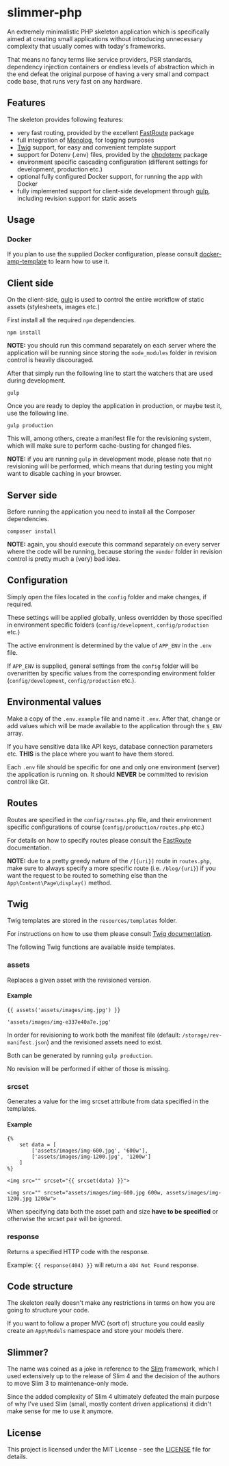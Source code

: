 # slimmer-php

An extremely minimalistic PHP skeleton application which is specifically aimed at creating small applications without introducing unnecessary complexity that usually comes with today's frameworks.

That means no fancy terms like service providers, PSR standards, dependency injection containers or endless levels of abstraction which in the end defeat the original purpose of having a very small and compact code base, that runs very fast on any hardware.

## Features

The skeleton provides following features:

 * very fast routing, provided by the excellent [FastRoute](https://github.com/nikic/FastRoute) package
 * full integration of [Monolog](https://github.com/Seldaek/monolog), for logging purposes
 * [Twig](https://twig.symfony.com/) support, for easy and convenient template support
 * support for Dotenv (.env) files, provided by the [phpdotenv](https://github.com/vlucas/phpdotenv) package
 * environment specific cascading configuration (different settings for development, production etc.)
 * optional fully configured Docker support, for running the app with Docker
 * fully implemented support for client-side development through [gulp](https://gulpjs.com/), including revision support for static assets

## Usage

### Docker

If you plan to use the supplied Docker configuration, please consult [docker-amp-template](https://github.com/brezanac/docker-amp-template) to learn how to use it.

## Client side

On the client-side, [gulp](https://gulpjs.com/) is used to control the entire workflow of static assets (stylesheets, images etc.)

First install all the required `npm` dependencies.

```
npm install
```

**NOTE:** you should run this command separately on each server where the application will be running since storing the `node_modules` folder in revision control is heavily discouraged.

After that simply run the following line to start the watchers that are used during development.

```
gulp
```

Once you are ready to deploy the application in production, or maybe test it, use the following line.

```
gulp production
```

This will, among others, create a manifest file for the revisioning system, which will make sure to perform cache-busting for changed files.

**NOTE:** if you are running `gulp` in development mode, please note that no revisioning will be performed, which means that during testing you might want to disable caching in your browser.

## Server side

Before running the application you need to install all the Composer dependencies.

```
composer install
```

**NOTE:** again, you should execute this command separately on every server where the code will be running, because storing the `vendor` folder in revision control is pretty much a (very) bad idea.

## Configuration

Simply open the files located in the `config` folder and make changes, if required.

These settings will be applied globally, unless overridden by those specified in environment specific folders (`config/development`, `config/production` etc.)

The active environment is determined by the value of `APP_ENV` in the `.env` file.

If `APP_ENV` is supplied, general settings from the `config` folder will be overwritten by specific values from the corresponding environment folder (`config/development`, `config/production` etc.).

## Environmental values

Make a copy of the `.env.example` file and name it `.env`. After that, change or add values which will be made available to the application through the `$_ENV` array.

If you have sensitive data like API keys, database connection parameters etc. **THIS** is the place where you want to have them stored.

Each `.env` file should be specific for one and only one environment (server) the application is running on. It should **NEVER** be committed to revision control like Git.

## Routes

Routes are specified in the `config/routes.php` file, and their environment specific configurations of course (`config/production/routes.php` etc.)

For details on how to specify routes please consult the [FastRoute](https://github.com/nikic/FastRoute) documentation.

**NOTE:** due to a pretty greedy nature of the `/[{uri}]` route in `routes.php`, make sure to always specify a more specific route (i.e. `/blog/{uri}`) if you want the request to be routed to something else than the `App\Content\Page\display()` method.

## Twig

Twig templates are stored in the `resources/templates` folder.

For instructions on how to use them please consult [Twig documentation](https://twig.symfony.com/doc/3.x/).

The following Twig functions are available inside templates.

### assets

Replaces a given asset with the revisioned version.

#### Example

```
{{ assets('assets/images/img.jpg') }}
```

```
'assets/images/img-e337e40a7e.jpg'
```

In order for revisioning to work both the manifest file (default: `/storage/rev-manifest.json`) and the revisioned assets need to exist.

Both can be generated by running `gulp production`.

No revision will be performed if either of those is missing.

### srcset

Generates a value for the img srcset attribute from data specified in the templates.

#### Example

```
{%
    set data = [
        ['assets/images/img-600.jpg', '600w'],
        ['assets/images/img-1200.jpg', '1200w']
    ]
%}

<img src="" srcset="{{ srcset(data) }}">
```

```
<img src="" srcset="assets/images/img-600.jpg 600w, assets/images/img-1200.jpg 1200w">
```
When specifying data both the asset path and size **have to be specified** or otherwise the srcset pair will be ignored.

### response

Returns a specified HTTP code with the response.

Example: `{{ response(404) }}` will return a `404 Not Found` response.

## Code structure

The skeleton really doesn't make any restrictions in terms on how you are going to structure your code.

If you want to follow a proper MVC (sort of) structure you could easily create an `App\Models` namespace and store your models there.

## Slimmer?

The name was coined as a joke in reference to the [Slim](http://www.slimframework.com/) framework, which I used extensively up to the release of Slim 4 and the decision of the authors to move Slim 3 to maintenance-only mode.

Since the added complexity of Slim 4 ultimately defeated the main purpose of why I've used Slim (small, mostly content driven applications) it didn't make sense for me to use it anymore.

## License

This project is licensed under the MIT License - see the [LICENSE](LICENSE) file for details.
